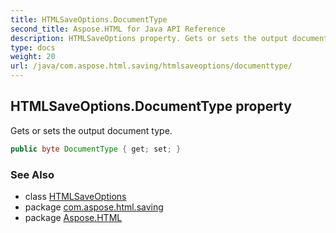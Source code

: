 ```yaml
---
title: HTMLSaveOptions.DocumentType
second_title: Aspose.HTML for Java API Reference
description: HTMLSaveOptions property. Gets or sets the output document type
type: docs
weight: 20
url: /java/com.aspose.html.saving/htmlsaveoptions/documenttype/
---
```

## HTMLSaveOptions.DocumentType property

Gets or sets the output document type.

```java
public byte DocumentType { get; set; }
```

### See Also

* class [HTMLSaveOptions](../)
* package [com.aspose.html.saving](../../htmlsaveoptions/)
* package [Aspose.HTML](../../../)
